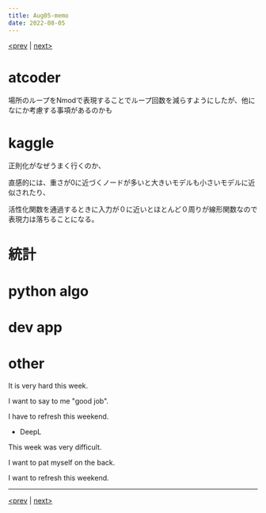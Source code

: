 ```yaml
---
title: Aug05-memo 
date: 2022-08-05 
---
```


[<prev](https://idekworks.github.io/TechnicalMemo/2022/08/04/Aug04.html) | [next>](https://idekworks.github.io/TechnicalMemo/2022/08/06/Aug06.html) 

# atcoder
場所のループをNmodで表現することでループ回数を減らすようにしたが、他になにか考慮する事項があるのかも

# kaggle
正則化がなぜうまく行くのか、

直感的には、重さが0に近づくノードが多いと大きいモデルも小さいモデルに近似されたり、

活性化関数を通過するときに入力が０に近いとほとんど０周りが線形関数なので表現力は落ちることになる。

# 統計

# python algo

# dev app

# other
It is very hard this week.

I want to say to me "good job".

I have to refresh this weekend.

- DeepL

This week was very difficult.

I want to pat myself on the back.

I want to refresh this weekend.

***

[<prev](https://idekworks.github.io/TechnicalMemo/2022/08/04/Aug04.html) | [next>](https://idekworks.github.io/TechnicalMemo/2022/08/06/Aug06.html)

